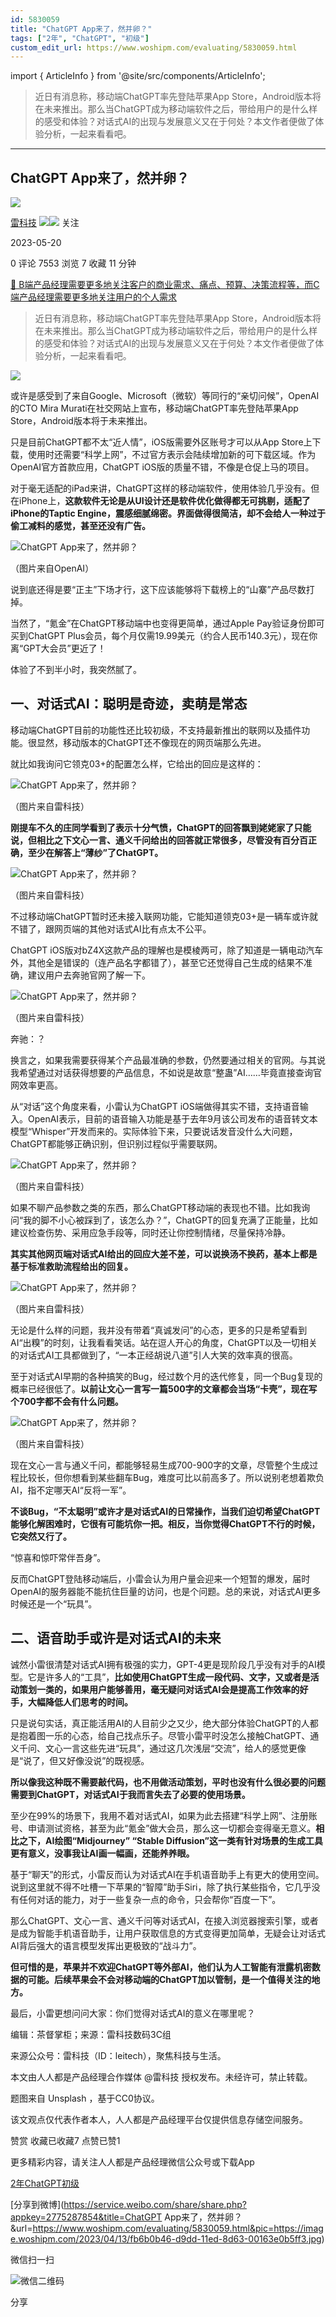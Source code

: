 ```yaml
---
id: 5830059
title: "ChatGPT App来了，然并卵？"
tags: ["2年", "ChatGPT", "初级"]
custom_edit_url: https://www.woshipm.com/evaluating/5830059.html
---
```

import { ArticleInfo } from '@site/src/components/ArticleInfo';

<ArticleInfo
    author="雷科技"
    authorLink="https://www.woshipm.com/u/1285616"
    published="2023-05-20"
    views={7553}
    comments={0}
    collects={7}
/>

> 近日有消息称，移动端ChatGPT率先登陆苹果App Store，Android版本将在未来推出。那么当ChatGPT成为移动端软件之后，带给用户的是什么样的感受和体验？对话式AI的出现与发展意义又在于何处？本文作者便做了体验分析，一起来看看吧。

---

## ChatGPT App来了，然并卵？

[![](https://image.woshipm.com/wp-files/2021/06/bMQOxIBsau0RirLCKlrG.jpg!/both/72x72)](https://www.woshipm.com/u/1285616)

[雷科技](https://www.woshipm.com/u/1285616) ![](https://static.woshipm.com/tag/1122_1@2x.png)![](https://static.woshipm.com/tag/2105_1@2x.png) 关注

2023-05-20

0 评论 7553 浏览 7 收藏 11 分钟

[🔗 B端产品经理需要更多地关注客户的商业需求、痛点、预算、决策流程等，而C端产品经理需要更多地关注用户的个人需求](https://ke.qidianla.com/courses/bcpm)

> 近日有消息称，移动端ChatGPT率先登陆苹果App Store，Android版本将在未来推出。那么当ChatGPT成为移动端软件之后，带给用户的是什么样的感受和体验？对话式AI的出现与发展意义又在于何处？本文作者便做了体验分析，一起来看看吧。

![](https://image.woshipm.com/2023/04/13/fb6b0b46-d9dd-11ed-8d63-00163e0b5ff3.jpg)

或许是感受到了来自Google、Microsoft（微软）等同行的“亲切问候”，OpenAI的CTO Mira Murati在社交网站上宣布，移动端ChatGPT率先登陆苹果App Store，Android版本将于未来推出。

只是目前ChatGPT都不太“近人情”，iOS版需要外区账号才可以从App Store上下载，使用时还需要“科学上网”，不过官方表示会陆续增加新的可下载区域。作为OpenAI官方首款应用，ChatGPT iOS版的质量不错，不像是仓促上马的项目。

对于毫无适配的iPad来讲，ChatGPT这样的移动端软件，使用体验几乎没有。但在iPhone上，**这款软件无论是从UI设计还是软件优化做得都无可挑剔，适配了iPhone的Taptic Engine，震感细腻绵密。界面做得很简洁，却不会给人一种过于偷工减料的感觉，甚至还没有广告。**

![ChatGPT App来了，然并卵？](https://image.woshipm.com/wp-files/2023/05/eIMJYQjhHxjsorpVgB61.png)

（图片来自OpenAI）

说到底还得是要“正主”下场才行，这下应该能够将下载榜上的“山寨”产品尽数打掉。

当然了，“氪金”在ChatGPT移动端中也变得更简单，通过Apple Pay验证身份即可买到ChatGPT Plus会员，每个月仅需19.99美元（约合人民币140.3元），现在你离“GPT大会员”更近了！

体验了不到半小时，我突然腻了。

## 一、对话式AI：聪明是奇迹，卖萌是常态

移动端ChatGPT目前的功能性还比较初级，不支持最新推出的联网以及插件功能。很显然，移动版本的ChatGPT还不像现在的网页端那么先进。

就比如我询问它领克03+的配置怎么样，它给出的回应是这样的：

![ChatGPT App来了，然并卵？](https://image.woshipm.com/wp-files/2023/05/aLP1kgVUNONVxl5E5I2b.jpeg)

（图片来自雷科技）

**刚提车不久的庄同学看到了表示十分气愤，ChatGPT的回答飘到姥姥家了只能说，但相比之下文心一言、通义千问给出的回答就正常很多，尽管没有百分百正确，至少在解答上“薄纱”了ChatGPT。**

![ChatGPT App来了，然并卵？](https://image.woshipm.com/wp-files/2023/05/wWQMZWugs3xrJDRWdn05.png)

（图片来自雷科技）

不过移动端ChatGPT暂时还未接入联网功能，它能知道领克03+是一辆车或许就不错了，跟网页端的其他对话式AI比有点太不公平。

ChatGPT iOS版对bZ4X这款产品的理解也是模棱两可，除了知道是一辆电动汽车外，其他全是错误的（连产品名字都错了），甚至它还觉得自己生成的结果不准确，建议用户去奔驰官网了解一下。

![ChatGPT App来了，然并卵？](https://image.woshipm.com/wp-files/2023/05/LVSfSqk1Yb2UwX5Vt0Hn.jpeg)

（图片来自雷科技）

奔驰：？

换言之，如果我需要获得某个产品最准确的参数，仍然要通过相关的官网。与其说我希望通过对话获得想要的产品信息，不如说是故意“整蛊”AI……毕竟直接查询官网效率更高。

从“对话”这个角度来看，小雷认为ChatGPT iOS端做得其实不错，支持语音输入。OpenAI表示，目前的语音输入功能是基于去年9月该公司发布的语音转文本模型“Whisper”开发而来的。实际体验下来，只要说话发音没什么大问题，ChatGPT都能够正确识别，但识别过程似乎需要联网。

![ChatGPT App来了，然并卵？](https://image.woshipm.com/wp-files/2023/05/KwAbDnJD05uoY28LmJSZ.jpeg)

（图片来自雷科技）

如果不聊产品参数之类的东西，那么ChatGPT移动端的表现也不错。比如我询问“我的脚不小心被踩到了，该怎么办？”，ChatGPT的回复充满了正能量，比如建议检查伤势、采用应急手段等，同时还让你控制情绪，尽量保持冷静。

**其实其他网页端对话式AI给出的回应大差不差，可以说换汤不换药，基本上都是基于标准救助流程给出的回复。**

![ChatGPT App来了，然并卵？](https://image.woshipm.com/wp-files/2023/05/bCtr5J9G6CyIlRZmk6Aj.png)

（图片来自雷科技）

无论是什么样的问题，我并没有带着“真诚发问”的心态，更多的只是希望看到AI“出糗”的时刻，让我看看笑话。站在逗人开心的角度，ChatGPT以及一切相关的对话式AI工具都做到了，“一本正经胡说八道”引人大笑的效率真的很高。

至于对话式AI早期的各种搞笑的Bug，经过数个月的迭代修复，同一个Bug复现的概率已经很低了。**以前让文心一言写一篇500字的文章都会当场“卡壳”，现在写个700字都不会有什么问题。**

![ChatGPT App来了，然并卵？](https://image.woshipm.com/wp-files/2023/05/5mzCtJb8Audb97T1vOnp.png)

（图片来自雷科技）

现在文心一言与通义千问，都能够轻易生成700-900字的文章，尽管整个生成过程比较长，但你想看到某些翻车Bug，难度可比以前高多了。所以说别老想着欺负AI，指不定哪天AI“反将一军”。

**不谈Bug，“不太聪明”或许才是对话式AI的日常操作，当我们迫切希望ChatGPT能够化解困难时，它很有可能坑你一把。相反，当你觉得ChatGPT不行的时候，它突然又行了。**

“惊喜和惊吓常伴吾身”。

反而ChatGPT登陆移动端后，小雷会认为用户量会迎来一个短暂的爆发，届时OpenAI的服务器能不能抗住巨量的访问，也是个问题。总的来说，对话式AI更多时候还是一个“玩具”。

## 二、语音助手或许是对话式AI的未来

诚然小雷很清楚对话式AI拥有极强的实力，GPT-4更是现阶段几乎没有对手的AI模型。它是许多人的“工具”，**比如使用ChatGPT生成一段代码、文字，又或者是活动策划一类的，如果用户能够善用，毫无疑问对话式AI会是提高工作效率的好手，大幅降低人们思考的时间。**

只是说句实话，真正能活用AI的人目前少之又少，绝大部分体验ChatGPT的人都是抱着图一乐的心态，给自己找点乐子。尽管小雷平时没怎么接触ChatGPT、通义千问、文心一言这些先进“玩具”，通过这几次浅层“交流”，给人的感觉更像是“说了，但又好像没说”的既视感。

**所以像我这种既不需要敲代码，也不用做活动策划，平时也没有什么很必要的问题需要到ChatGPT，对话式AI于我而言失去了必要的使用场景。**

至少在99%的场景下，我用不着对话式AI，如果为此去搭建“科学上网”、注册账号、申请测试资格，甚至为此“氪金”做大会员，那么这一切都会变得毫无意义。**相比之下，AI绘图“Midjourney” “Stable Diffusion”这一类有针对场景的生成工具更有意义，没事我让AI画一幅画，还能养养眼。**

基于“聊天”的形式，小雷反而认为对话式AI在手机语音助手上有更大的使用空间。说到这里就不得不吐槽一下苹果的“智障”助手Siri，除了执行某些指令，它几乎没有任何对话的能力，对于一些复杂一点的命令，只会帮你“百度一下”。

那么ChatGPT、文心一言、通义千问等对话式AI，在接入浏览器搜索引擎，或者是成为智能手机语音助手，让用户获取信息的方式变得更加简单，无疑会让对话式AI背后强大的语言模型发挥出更极致的“战斗力”。

**但可惜的是，苹果并不欢迎ChatGPT等外部AI，他们认为人工智能有泄露机密数据的可能。后续苹果会不会对移动端的ChatGPT加以管制，是一个值得关注的地方。**

最后，小雷更想问问大家：你们觉得对话式AI的意义在哪里呢？

编辑：茶督掌柜；来源：雷科技数码3C组

来源公众号：雷科技（ID：leitech），聚焦科技与生活。

本文由人人都是产品经理合作媒体 @雷科技 授权发布。未经许可，禁止转载。

题图来自 Unsplash ，基于CC0协议。

该文观点仅代表作者本人，人人都是产品经理平台仅提供信息存储空间服务。

赞赏 收藏已收藏7 点赞已赞1

更多精彩内容，请关注人人都是产品经理微信公众号或下载App

[2年](https://www.woshipm.com/tag/2%e5%b9%b4)[ChatGPT](https://www.woshipm.com/tag/chatgpt)[初级](https://www.woshipm.com/tag/%e5%88%9d%e7%ba%a7)

[分享到微博](https://service.weibo.com/share/share.php?appkey=2775287854&title=ChatGPT App来了，然并卵？&url=https://www.woshipm.com/evaluating/5830059.html&pic=https://image.woshipm.com/2023/04/13/fb6b0b46-d9dd-11ed-8d63-00163e0b5ff3.jpg)

微信扫一扫

![微信二维码](https://api.pwmqr.com/qrcode/create/?url=https://www.woshipm.com/evaluating/5830059.html)

分享